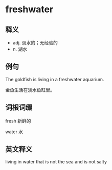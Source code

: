 # freshwater

## 释义

- adj. 淡水的；无经验的
- n. 湖水




## 例句

The goldfish is living in a freshwater aquarium.

金鱼生活在淡水鱼缸里。

## 词根词缀

fresh 新鲜的

water 水

## 英文释义

living in water that is not the sea and is not salty